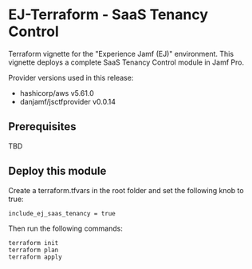 # EJ-Terraform - SaaS Tenancy Control

Terraform vignette for the "Experience Jamf (EJ)" environment. This vignette deploys a complete SaaS Tenancy Control module in Jamf Pro.

Provider versions used in this release:

- hashicorp/aws v5.61.0
- danjamf/jsctfprovider v0.0.14

## Prerequisites

TBD

## Deploy this module

Create a terraform.tfvars in the root folder and set the following knob to true:

```
include_ej_saas_tenancy = true
```

Then run the following commands:

```
terraform init
terraform plan
terraform apply
```
